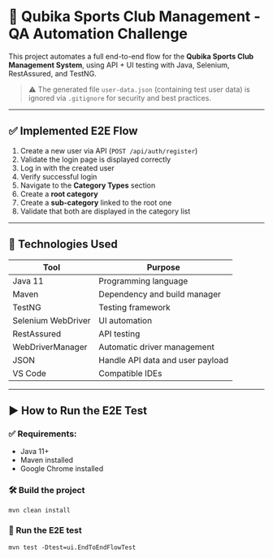 # 🧪 Qubika Sports Club Management - QA Automation Challenge

This project automates a full end-to-end flow for the **Qubika Sports Club Management System**, using API + UI testing with Java, Selenium, RestAssured, and TestNG.

> ⚠️ The generated file `user-data.json` (containing test user data) is ignored via `.gitignore` for security and best practices.

---

## ✅ Implemented E2E Flow

1. Create a new user via API (`POST /api/auth/register`)
2. Validate the login page is displayed correctly
3. Log in with the created user
4. Verify successful login
5. Navigate to the **Category Types** section
6. Create a **root category**
7. Create a **sub-category** linked to the root one
8. Validate that both are displayed in the category list

---

## 🧰 Technologies Used

| Tool               | Purpose                          |
|--------------------|----------------------------------|
| Java 11            | Programming language             |
| Maven              | Dependency and build manager     |
| TestNG             | Testing framework                |
| Selenium WebDriver | UI automation                    |
| RestAssured        | API testing                      |
| WebDriverManager   | Automatic driver management      |
| JSON               | Handle API data and user payload |
| VS Code            | Compatible IDEs                  |

---

## ▶️ How to Run the E2E Test

### ✅ Requirements:
- Java 11+
- Maven installed
- Google Chrome installed

### 🛠 Build the project

`mvn clean install`

### 🧪 Run the E2E test

`mvn test -Dtest=ui.EndToEndFlowTest`

